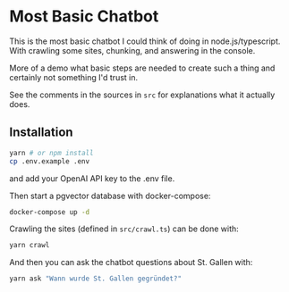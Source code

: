 # Most Basic Chatbot

This is the most basic chatbot I could think of doing in node.js/typescript. With crawling some sites, chunking, and answering in the console.

More of a demo what basic steps are needed to create such a thing and certainly not something I'd trust in.

See the comments in the sources in `src` for explanations what it actually does.


## Installation

```bash
yarn # or npm install
cp .env.example .env
``` 
and add your OpenAI API key to the .env file.

Then start a pgvector database with docker-compose:

```bash
docker-compose up -d
```

Crawling the sites (defined in `src/crawl.ts`) can be done with:

```bash
yarn crawl
```

And then you can ask the chatbot questions about St. Gallen with:

```bash
yarn ask "Wann wurde St. Gallen gegründet?"
```
